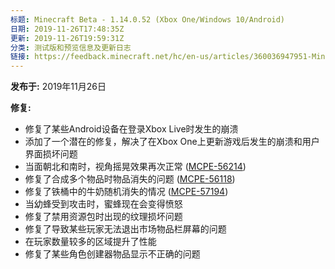 ```yaml
---
标题: Minecraft Beta - 1.14.0.52 (Xbox One/Windows 10/Android)
日期: 2019-11-26T17:48:35Z
更新: 2019-11-26T19:59:31Z
分类: 测试版和预览信息及更新日志
链接: https://feedback.minecraft.net/hc/en-us/articles/360036947951-Minecraft-Beta-1-14-0-52-Xbox-One-Windows-10-Android
---
```


**发布于:** 2019年11月26日

**修复:**

- 修复了某些Android设备在登录Xbox Live时发生的崩溃
- 添加了一个潜在的修复，解决了在Xbox One上更新游戏后发生的崩溃和用户界面损坏问题
- 当面朝北和南时，视角摇晃效果再次正常 ([MCPE-56214](https://bugs.mojang.com/browse/MCPE-56214))
- 修复了合成多个物品时物品消失的问题 ([MCPE-56118](https://bugs.mojang.com/browse/MCPE-56118))
- 修复了铁桶中的牛奶随机消失的情况 ([MCPE-57194](https://bugs.mojang.com/browse/MCPE-57194))
- 当幼蜂受到攻击时，蜜蜂现在会变得愤怒
- 修复了禁用资源包时出现的纹理损坏问题
- 修复了导致某些玩家无法退出市场物品栏屏幕的问题
- 在玩家数量较多的区域提升了性能
- 修复了某些角色创建器物品显示不正确的问题